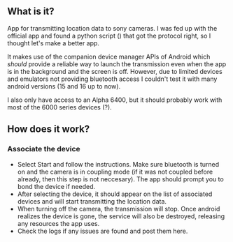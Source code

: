 ## What is it?

App for transmitting location data to sony cameras. I was fed up with the official app and found a python script () that got the protocol right, so I thought let's make a better app.

It makes use of the companion device manager APIs of Android which *should* provide a reliable way to launch the transmission even when the app is in the background and the screen is off. However, due to limited devices and emulators not providing bluetooth access I couldn't test it with many android versions (15 and 16 up to now).

I also only have access to an Alpha 6400, but it should probably work with most of the 6000 series devices (?).


## How does it work?

### Associate the device
- Select Start and follow the instructions. Make sure bluetooth is turned on and the camera is in coupling mode (if it was not coupled before already, then this step is not neccesary). The app should prompt you to bond the device if needed.
- After selecting the device, it should appear on the list of associated devices and will start transmitting the location data.
- When turning off the camera, the transmission will stop. Once android realizes the device is gone, the service will also be destroyed, releasing any resources the app uses.
- Check the logs if any issues are found and post them here.
